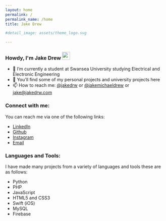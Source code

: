 ```yaml
---
layout: home
permalink: /
permalink_name: /home
title: Jake Drew

#detail_image: assets/theme_logo.svg

---
```

### Howdy, I'm Jake Drew <img src="https://media.giphy.com/media/hvRJCLFzcasrR4ia7z/giphy.gif" width="25px">

- 📓 I’m currently a student at Swansea University studying Electrical and Electronic Engineering
- 🔭 You'll find some of my personal projects and university projects here
- 📫 How to reach me: [@jakedrw][linkedin] or [@jakemichaeldrew][instagram] or [jake@jakedrw.com][mail]

### Connect with me:

You can reach me via one of the following links:

- [LinkedIn][linkedin]
- [Github][github]
- [Instagram][instagram]
- [Email][mail]

### Languages and Tools:

I have made many projects from a variety of languages and tools these are as follows:

- Python
- PHP
- JavaScript
- HTML5 and CSS3
- Swift (iOS)
- MySQL
- Firebase

[linkedin]: https://www.linkedin.com/in/jakedrw/
[instagram]: https://www.instagram.com/jakemichaeldrew/
[github]: https://github.com/jakedrew
[mail]: mailto:jake@jakedrw.com
